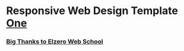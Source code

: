 # Responsive Web Design Template <ins>One</ins>

### [Big Thanks to Elzero Web School](https://elzero.org/)
